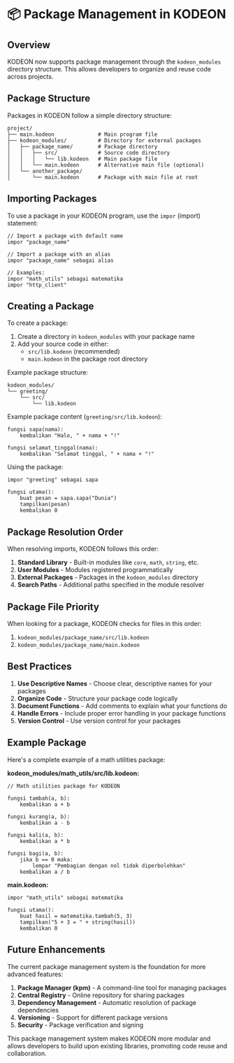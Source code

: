 # 📦 Package Management in KODEON

## Overview

KODEON now supports package management through the `kodeon_modules` directory structure. This allows developers to organize and reuse code across projects.

## Package Structure

Packages in KODEON follow a simple directory structure:

```
project/
├── main.kodeon              # Main program file
├── kodeon_modules/          # Directory for external packages
│   ├── package_name/        # Package directory
│   │   ├── src/             # Source code directory
│   │   │   └── lib.kodeon   # Main package file
│   │   └── main.kodeon      # Alternative main file (optional)
│   └── another_package/
│       └── main.kodeon      # Package with main file at root
```

## Importing Packages

To use a package in your KODEON program, use the `impor` (import) statement:

```kodeon
// Import a package with default name
impor "package_name"

// Import a package with an alias
impor "package_name" sebagai alias

// Examples:
impor "math_utils" sebagai matematika
impor "http_client"
```

## Creating a Package

To create a package:

1. Create a directory in `kodeon_modules` with your package name
2. Add your source code in either:
    - `src/lib.kodeon` (recommended)
    - `main.kodeon` in the package root directory

Example package structure:

```
kodeon_modules/
└── greeting/
    └── src/
        └── lib.kodeon
```

Example package content (`greeting/src/lib.kodeon`):

```kodeon
fungsi sapa(nama):
    kembalikan "Halo, " + nama + "!"

fungsi selamat_tinggal(nama):
    kembalikan "Selamat tinggal, " + nama + "!"
```

Using the package:

```kodeon
impor "greeting" sebagai sapa

fungsi utama():
    buat pesan = sapa.sapa("Dunia")
    tampilkan(pesan)
    kembalikan 0
```

## Package Resolution Order

When resolving imports, KODEON follows this order:

1. **Standard Library** - Built-in modules like `core`, `math`, `string`, etc.
2. **User Modules** - Modules registered programmatically
3. **External Packages** - Packages in the `kodeon_modules` directory
4. **Search Paths** - Additional paths specified in the module resolver

## Package File Priority

When looking for a package, KODEON checks for files in this order:

1. `kodeon_modules/package_name/src/lib.kodeon`
2. `kodeon_modules/package_name/main.kodeon`

## Best Practices

1. **Use Descriptive Names** - Choose clear, descriptive names for your packages
2. **Organize Code** - Structure your package code logically
3. **Document Functions** - Add comments to explain what your functions do
4. **Handle Errors** - Include proper error handling in your package functions
5. **Version Control** - Use version control for your packages

## Example Package

Here's a complete example of a math utilities package:

**kodeon_modules/math_utils/src/lib.kodeon:**

```kodeon
// Math utilities package for KODEON

fungsi tambah(a, b):
    kembalikan a + b

fungsi kurang(a, b):
    kembalikan a - b

fungsi kali(a, b):
    kembalikan a * b

fungsi bagi(a, b):
    jika b == 0 maka:
        lempar "Pembagian dengan nol tidak diperbolehkan"
    kembalikan a / b
```

**main.kodeon:**

```kodeon
impor "math_utils" sebagai matematika

fungsi utama():
    buat hasil = matematika.tambah(5, 3)
    tampilkan("5 + 3 = " + string(hasil))
    kembalikan 0
```

## Future Enhancements

The current package management system is the foundation for more advanced features:

1. **Package Manager (kpm)** - A command-line tool for managing packages
2. **Central Registry** - Online repository for sharing packages
3. **Dependency Management** - Automatic resolution of package dependencies
4. **Versioning** - Support for different package versions
5. **Security** - Package verification and signing

This package management system makes KODEON more modular and allows developers to build upon existing libraries, promoting code reuse and collaboration.
